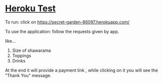 # <a href="https://github.com/Gurpinder612/HirokoTest" target="_blank">Heroku Test</a>

To run:  click on https://secret-garden-86097.herokuapp.com/



To use the application:
follow the requests given by app.

   like...
   1. Size of shawarama
   2. Toppings
   3. Drinks


At the end it will provide a payment link , while clicking on it you will see the "Thank You" message.


   
   



